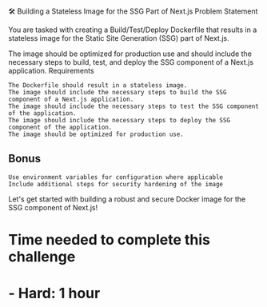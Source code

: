 🛠️ Building a Stateless Image for the SSG Part of Next.js
Problem Statement

You are tasked with creating a Build/Test/Deploy Dockerfile that results in a stateless image for the Static Site Generation (SSG) part of Next.js.

The image should be optimized for production use and should include the necessary steps to build, test, and deploy the SSG component of a Next.js application.
Requirements

    The Dockerfile should result in a stateless image.
    The image should include the necessary steps to build the SSG component of a Next.js application.
    The image should include the necessary steps to test the SSG component of the application.
    The image should include the necessary steps to deploy the SSG component of the application.
    The image should be optimized for production use.

## Bonus

    Use environment variables for configuration where applicable
    Include additional steps for security hardening of the image

Let's get started with building a robust and secure Docker image for the SSG component of Next.js!

# Time needed to complete this challenge

# - Hard: 1 hour
